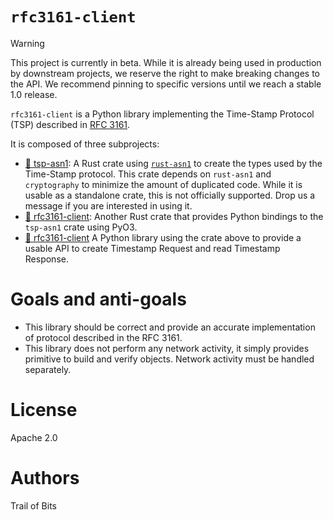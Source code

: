 # `rfc3161-client`

> [!WARNING]
> This project is currently in beta. While it is already being used in
> production by downstream projects, we reserve the right to make breaking
> changes to the API. We recommend pinning to specific versions until we reach
> a stable 1.0 release.


`rfc3161-client` is a Python library implementing the Time-Stamp Protocol (TSP)
described in [RFC 3161](https://www.ietf.org/rfc/rfc3161.txt).

It is composed of three subprojects:

- [:crab: tsp-asn1](./rust/tsp-asn1/Cargo.toml): A Rust crate using 
  [`rust-asn1`](https://docs.rs/asn1/latest/asn1/index.html) to create the 
  types used by the Time-Stamp protocol. This crate depends on `rust-asn1` 
  and `cryptography` to minimize the amount of duplicated code. While
  it is usable as a standalone crate, this is not officially supported. Drop
  us a message if you are interested in using it.
- [:crab: rfc3161-client](./rust/Cargo.toml): Another Rust crate that
  provides Python bindings to the `tsp-asn1` crate using PyO3.
- [:snake: rfc3161-client](./pyproject.toml) A Python library using the
  crate above to provide a usable API to create Timestamp Request and read
  Timestamp Response.

# Goals and anti-goals

- This library should be correct and provide an accurate implementation of
  protocol described in the RFC 3161.
- This library does not perform any network activity, it simply provides
  primitive to build and verify objects. Network activity must be handled
  separately.

# License

Apache 2.0

# Authors

Trail of Bits

